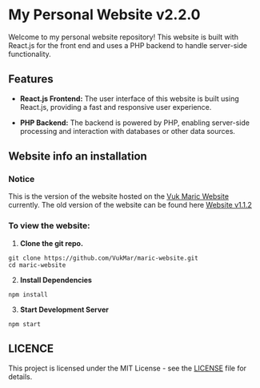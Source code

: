 # My Personal Website v2.2.0

Welcome to my personal website repository! This website is built with React.js for the front end and uses a PHP backend to handle server-side functionality.

## Features

- **React.js Frontend:** The user interface of this website is built using React.js, providing a fast and responsive user experience.

- **PHP Backend:** The backend is powered by PHP, enabling server-side processing and interaction with databases or other data sources.
  
## Website info an installation

### Notice

This is the version of the website hosted on the [Vuk Maric Website](https://vukmaric.com) currently. The old version of the website can be found here [Website v1.1.2](https://github.com/VukMar/Personal-Site)

### To view the website:

1. **Clone the git repo.**
```
git clone https://github.com/VukMar/maric-website.git
cd maric-website
```
2. **Install Dependencies**
```
npm install
```
3. **Start Development Server**
```
npm start
```
## LICENCE

This project is licensed under the MIT License - see the [LICENSE](https://github.com/VukMar/maric-website/blob/master/LICENCE) file for details.

